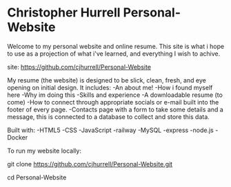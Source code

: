 # Christopher Hurrell Personal-Website

Welcome to my personal website and online resume. This site is what i hope to use as a projection of what i've learned, and everything I wish to achive.

site: https://github.com/cjhurrell/Personal-Website 


My resume (the website) is designed to be slick, clean, fresh, and eye opening on initial design. It includes:
-An about me!
-How i found myself here
-Why im doing this
-Skills and experience
-A downloadable resume (to come)
-How to connect through appropriate socials or e-mail built into the footer of every page.
-Contacts page with a form to take some details and a message, this is connected to a database to collect and store this data.




Built with:
-HTML5
-CSS
-JavaScript
-railway
-MySQL
-express
-node.js
-Docker



To run my website locally:


git clone https://github.com/cjhurrell/Personal-Website.git

cd Personal-Website